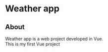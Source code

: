 # Weather app

## About
Weather app is a web project developed in Vue. <br/>This is my first Vue project
